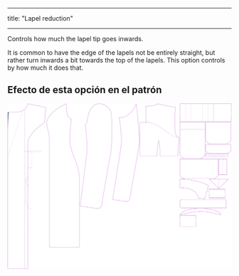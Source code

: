 - - -
title: "Lapel reduction"
- - -

Controls how much the lapel tip goes inwards.

It is common to have the edge of the lapels not be entirely straight, but rather turn inwards a bit towards the top of the lapels. This option controls by how much it does that.

## Efecto de esta opción en el patrón

![This image shows the effect of this option by superimposing several variants that have a different value for this option](carlita_lapelreduction_sample.svg "Effect of this option on the pattern")
